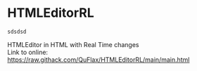 # HTMLEditorRL
    sdsdsd
HTMLEditor in HTML with Real Time changes<br>
Link to online: https://raw.githack.com/QuFlax/HTMLEditorRL/main/main.html
